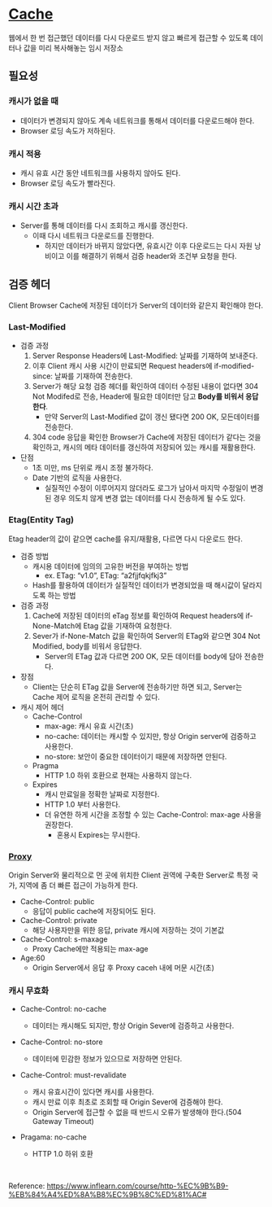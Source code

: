 # [Cache](https://ko.wikipedia.org/wiki/%EC%BA%90%EC%8B%9C)

웹에서 한 번 접근했던 데이터를 다시 다운로드 받지 않고 빠르게 접근할 수 있도록 데이터나 값을 미리 복사해놓는 임시 저장소


## 필요성

### 캐시가 없을 때
- 데이터가 변경되지 않아도 계속 네트워크를 통해서 데이터를 다운로드해야 한다.
- Browser 로딩 속도가 저하된다.
### 캐시 적용
- 캐시 유효 시간 동안 네트워크를 사용하지 않아도 된다.
- Browser 로딩 속도가 빨라진다.
### 캐시 시간 초과
- Server를 통해 데이터를 다시 조회하고 캐시를 갱신한다.
    - 이때 다시 네트워크 다운로드를 진행한다.
        - 하지만 데이터가 바뀌지 않았다면, 유효시간 이후 다운로드는 다시 자원 낭비이고 이를 해결하기 위해서 검증 header와 조건부 요청을 한다.

## 검증 헤더
Client Browser Cache에 저장된 데이터가 Server의 데이터와 같은지 확인해야 한다.

### Last-Modified
- 검증 과정
    1. Server Response Headers에 Last-Modified: 날짜를 기재하여 보내준다.
    2. 이후 Client 캐시 사용 시간이 만료되면 Request headers에 if-modified-since: 날짜를 기재하여 전송한다.
    3. Server가 해당 요청 검증 헤더를 확인하여 데이터 수정된 내용이 없다면 304 Not Modifed로 전송, Header에 필요한 데이터만 담고 **Body를 비워서 응답한다**. 
        - 만약 Server의 Last-Modified 값이 갱신 됐다면 200 OK, 모든데이터를 전송한다.
    4. 304 code 응답을 확인한 Browser가 Cache에 저장된 데이터가 같다는 것을 확인하고, 캐시의 메타 데이터를 갱신하여 저장되어 있는 캐시를 재활용한다.
- 단점
    - 1초 미만, ms 단위로 캐시 조정 불가하다.
    - Date 기반의 로직을 사용한다.
        - 실질적인 수정이 이루어지지 않더라도 로그가 남아서 마지막 수정일이 변경된 경우 의도치 않게 변경 없는 데이터를 다시 전송하게 될 수도 있다.

### Etag(Entity Tag)
Etag header의 값이 같으면 cache를 유지/재활용, 다르면 다시 다운로드 한다.

- 검증 방법
  - 캐시용 데이터에 임의의 고유한 버전을 부여하는 방법
      - ex. ETag: “v1.0”, ETag: “a2fjjfqkjfkj3”
  - Hash를 활용하여 데이터가 실질적인 데이터가 변경되었을 때 해시값이 달라지도록 하는 방법
- 검증 과정
  1. Cache에 저장된 데이터의 eTag 정보를 확인하여 Request headers에 if-None-Match에 Etag 값을 기재하여 요청한다. 
  2. Sever가 if-None-Match 값을 확인하여 Server의 ETag와 같으면 304 Not Modified, body를 비워서 응답한다.
     - Server의 ETag 값과 다르면 200 OK, 모든 데이터를 body에 담아 전송한다.
- 장점
    - Client는 단순히 ETag 값을 Server에 전송하기만 하면 되고, Server는 Cache 제어 로직을 온전히 관리할 수 있다.
- 캐시 제어 헤더
  - Cache-Control
    - max-age: 캐시 유효 시간(초)
    - no-cache: 데이터는 캐시할 수 있지만, 항상 Origin server에 검증하고 사용한다.
    - no-store: 보안이 중요한 데이터이기 때문에 저장하면 안된다.
  - Pragma
    - HTTP 1.0 하위 호환으로 현재는 사용하지 않는다.
  - Expires
    - 캐시 만료일을 정확한 날짜로 지정한다.
    - HTTP 1.0 부터 사용한다.
    - 더 유연한 하게 시간을 조정할 수 있는 Cache-Control: max-age 사용을 권장한다.
        - 혼용시 Expires는 무시한다.

### [Proxy](https://ko.wikipedia.org/wiki/%ED%94%84%EB%A1%9D%EC%8B%9C_%EC%84%9C%EB%B2%84)

Origin Server와 물리적으로 먼 곳에 위치한 Client 권역에 구축한 Server로 특정 국가, 지역에 좀 더 빠른 접근이 가능하게 한다.

- Cache-Control: public
    - 응답이 public cache에 저장되어도 된다.
- Cache-Control: private
    - 해당 사용자만을 위한 응답, private 캐시에 저장하는 것이 기본값
- Cache-Control: s-maxage
    - Proxy Cache에만 적용되는 max-age
- Age:60
    - Origin Server에서 응답 후 Proxy caceh 내에 머문 시간(초)

### 캐시 무효화

- Cache-Control: no-cache
  - 데이터는 캐시해도 되지만, 항상 Origin Sever에 검증하고 사용한다.
- Cache-Control: no-store
  - 데이터에 민감한 정보가 있으므로 저장하면 안된다.
- Cache-Control: must-revalidate
  - 캐시 유효시간이 있다면 캐시를 사용한다. 
  - 캐시 만료 이후 최초로 조회할 때 Origin Sever에 검증해야 한다.
  - Origin Server에 접근할 수 없을 때 반드시 오류가 발생해야 한다.(504 Gateway Timeout)

- Pragama: no-cache
  - HTTP 1.0 하위 호환

<br>

Reference: https://www.inflearn.com/course/http-%EC%9B%B9-%EB%84%A4%ED%8A%B8%EC%9B%8C%ED%81%AC#
